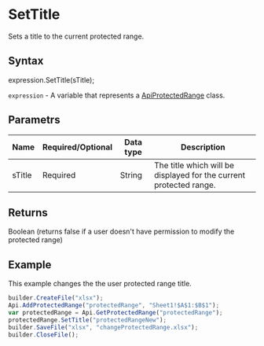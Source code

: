 # SetTitle

Sets a title to the current protected range.

## Syntax

expression.SetTitle(sTitle);

`expression` - A variable that represents a [ApiProtectedRange](../ApiProtectedRange.md) class.

## Parametrs

| **Name** | **Required/Optional** | **Data type** | **Description** |
| ------------- | ------------- | ------------- | ------------- |
| sTitle | Required | String | The title which will be displayed for the current protected range. |

## Returns

Boolean (returns false if a user doesn't have permission to modify the protected range)

## Example

This example changes the the user protected range title.

```javascript
builder.CreateFile("xlsx");
Api.AddProtectedRange("protectedRange", "Sheet1!$A$1:$B$1");
var protectedRange = Api.GetProtectedRange("protectedRange");
protectedRange.SetTitle("protectedRangeNew");
builder.SaveFile("xlsx", "changeProtectedRange.xlsx");
builder.CloseFile();
```
